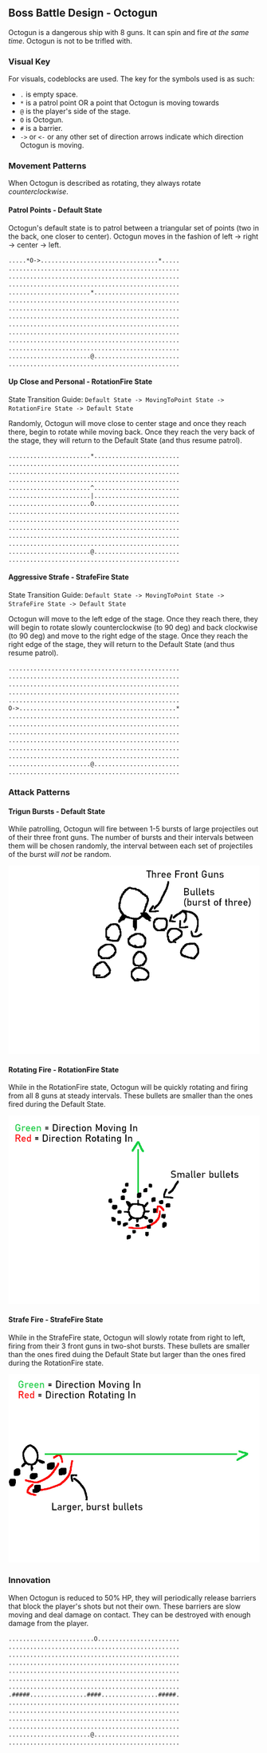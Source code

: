 ## Boss Battle Design - Octogun
Octogun is a dangerous ship with 8 guns. It can spin and fire _at the same time_. Octogun is not to be trifled with.

### Visual Key
For visuals, codeblocks are used. The key for the symbols used is as such:
  * `.` is empty space.
  * `*` is a patrol point OR a point that Octogun is moving towards
  * `@` is the player's side of the stage.
  * `O` is Octogun.
  * `#` is a barrier.
  * `->` or `<-` or any other set of direction arrows indicate which direction Octogun is moving.

### Movement Patterns
When Octogun is described as rotating, they always rotate _counterclockwise_.

#### Patrol Points - Default State
Octogun's default state is to patrol between a triangular set of points (two in the back, one closer to center). Octogun moves in the fashion of left -> right -> center -> left.
```
.....*O->.................................*.....
................................................
................................................
................................................
.......................*........................
................................................
................................................
................................................
................................................
................................................
................................................
................................................
.......................@........................
................................................
```

#### Up Close and Personal - RotationFire State
State Transition Guide: `Default State -> MovingToPoint State -> RotationFire State -> Default State`

Randomly, Octogun will move close to center stage and once they reach there, begin to rotate while moving back. Once they reach the very back of the stage, they will return to the Default State (and thus resume patrol).
```
.......................*........................
................................................
................................................
................................................
.......................^........................
.......................|........................
.......................O........................
................................................
................................................
................................................
................................................
................................................
.......................@........................
................................................
```

#### Aggressive Strafe - StrafeFire State
State Transition Guide: `Default State -> MovingToPoint State -> StrafeFire State -> Default State`

Octogun will move to the left edge of the stage. Once they reach there, they will begin to rotate slowly counterclockwise (to 90 deg) and back clockwise (to 90 deg) and move to the right edge of the stage. Once they reach the right edge of the stage, they will return to the Default State (and thus resume patrol).
```
................................................
................................................
................................................
................................................
................................................
O->............................................*
................................................
................................................
................................................
................................................
................................................
................................................
.......................@........................
................................................
```

### Attack Patterns
#### Trigun Bursts - Default State
While patrolling, Octogun will fire between 1-5 bursts of large projectiles out of their three front guns. The number of bursts and their intervals between them will be chosen randomly, the interval between each set of projectiles of the burst _will not_ be random.

![Trigun Bursts](images/trigun_burst.jpg)

#### Rotating Fire - RotationFire State
While in the RotationFire state, Octogun will be quickly rotating and firing from all 8 guns at steady intervals. These bullets are smaller than the ones fired during the Default State.

![Rotating Fire](images/rotating_fire.jpg)

#### Strafe Fire - StrafeFire State
While in the StrafeFire state, Octogun will slowly rotate from right to left, firing from their 3 front guns in two-shot bursts. These bullets are smaller than the ones fired duing the Default State but larger than the ones fired during the RotationFire state.

![Strafing Fire](images/strafing_fire.jpg)

### Innovation
When Octogun is reduced to 50% HP, they will periodically release barriers that block the player's shots but not their own. These barriers are slow moving and deal damage on contact. They can be destroyed with enough damage from the player.
```
........................O.......................
................................................
................................................
................................................
................................................
................................................
................................................
.#####................####................#####.
................................................
................................................
................................................
................................................
.......................@........................
................................................
```
